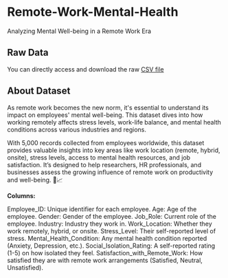 # Remote-Work-Mental-Health
Analyzing Mental Well-being in a Remote Work Era

## Raw Data
You can directly access and download the raw [CSV file](https://github.com/SudesnaDebnath/Remote-Work-Mental-Health/blob/main/Impact_of_Remote_Work_on_Mental_Health.csv)

## About Dataset
As remote work becomes the new norm, it's essential to understand its impact on employees' mental well-being. This dataset dives into how working remotely affects stress levels, work-life balance, and mental health conditions across various industries and regions.

With 5,000 records collected from employees worldwide, this dataset provides valuable insights into key areas like work location (remote, hybrid, onsite), stress levels, access to mental health resources, and job satisfaction. It’s designed to help researchers, HR professionals, and businesses assess the growing influence of remote work on productivity and well-being. 🌿📈

**Columns:**

Employee_ID: Unique identifier for each employee.
Age: Age of the employee.
Gender: Gender of the employee.
Job_Role: Current role of the employee.
Industry: Industry they work in.
Work_Location: Whether they work remotely, hybrid, or onsite.
Stress_Level: Their self-reported level of stress.
Mental_Health_Condition: Any mental health condition reported (Anxiety, Depression, etc.).
Social_Isolation_Rating: A self-reported rating (1-5) on how isolated they feel.
Satisfaction_with_Remote_Work: How satisfied they are with remote work arrangements (Satisfied, Neutral, Unsatisfied).
